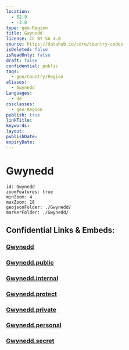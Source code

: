 ```yaml
---
location:
  - 52.9
  - -3.8
type: geo-Region
title: Gwynedd
license: CC BY-SA 4.0
source: https://datahub.io/core/country-codes
isDeleted: false
isReadOnly: false
draft: false
confidential: public
tags:
  - geo/Country/Region
aliases:
  - Gwynedd
Languages:
  - de
cssclasses:
  - geo-Region
publish: true
linkTitle:
keywords:
layout:
publishDate:
expiryDate:
---
```


# Gwynedd

```leaflet
id: Gwynedd
zoomFeatures: true 
minZoom: 4 
maxZoom: 18
geojsonFolder: ./Gwynedd/
markerFolder: ./Gwynedd/
```


## Confidential Links & Embeds: 

### [Gwynedd](/_Standards/Earth/Continent/Europe/Europe~North/UK/Wales/counties~Wales/Gwynedd.md) 

### [Gwynedd.public](/_public/Earth/Continent/Europe/Europe~North/UK/Wales/counties~Wales/Gwynedd.public.md) 

### [Gwynedd.internal](/_internal/Earth/Continent/Europe/Europe~North/UK/Wales/counties~Wales/Gwynedd.internal.md) 

### [Gwynedd.protect](/_protect/Earth/Continent/Europe/Europe~North/UK/Wales/counties~Wales/Gwynedd.protect.md) 

### [Gwynedd.private](/_private/Earth/Continent/Europe/Europe~North/UK/Wales/counties~Wales/Gwynedd.private.md) 

### [Gwynedd.personal](/_personal/Earth/Continent/Europe/Europe~North/UK/Wales/counties~Wales/Gwynedd.personal.md) 

### [Gwynedd.secret](/_secret/Earth/Continent/Europe/Europe~North/UK/Wales/counties~Wales/Gwynedd.secret.md)

